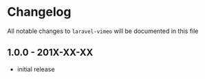 # Changelog

All notable changes to `laravel-vimeo` will be documented in this file

## 1.0.0 - 201X-XX-XX

-   initial release
